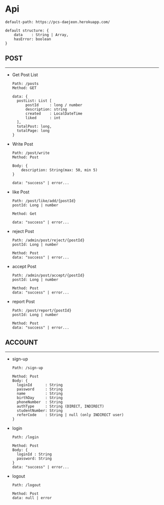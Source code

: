 
# Api
    default-path: https://pcs-daejeon.herokuapp.com/
    
    default structure: {
        data    : String | Array,
        hasError: boolean
    }

## POST

---

+ Get Post List
  ```
  Path: /posts
  Method: GET
  
  data: {
    postList: List [
        postId     : long / number
        description: string
        created    : LocalDateTime
        liked      : int
    ],
    totalPost: long,
    totalPage: long
  }

+ Write Post
    ```
    Path: /post/write
    Method: Post
    
    Body: {
        description: String(max: 50, min 5)
    }
  
    data: "success" | error...
    ```
  
+ like Post
    ```
    Path: /post/like/add/{postId}
    postId: Long | number  
  
    Method: Get

    data: "success" | error...
    ```
  
+ reject Post
  ```
  Path: /admin/post/reject/{postId}
  postId: Long | number
    
  Method: Post
  data: "success" | error...
  ```
  
+ accept Post
  ```
  Path: /admin/post/accept/{postId}
  postId: Long | number
    
  Method: Post
  data: "success" | error...
  ```

+ report Post
  ```
  Path: /post/report/{postId}
  postId: Long | number
  
  Method: Post
  data: "success" | error...
  ```
  
## ACCOUNT

  --- 
+ sign-up
  ```
  Path: /sign-up
  
  Method: Post
  Body: {
    loginId      : String
    password     : String
    name         : String
    birthDay     : String
    phoneNumber  : String
    authType     : String (DIRECT, INDIRECT)
    studentNumber: String
    referCode    : String | null (only INDIRECT user)
  }
  ```
+ login
  ```
  Path: /login
  
  Method: Post
  Body: {
    loginId : String
    password: String
  }
  data: "success" | error...
  ```

+ logout
  ```
  Path: /logout
  
  Method: Post
  data: null | error
  ```